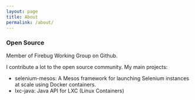 ```yaml
---
layout: page
title: About
permalink: /about/
---
```


### Open Source

Member of Firebug Working Group on Github.

I contribute a lot to the open source community. My main projects:

 - selenium-mesos: A Mesos framework for launching Selenium instances at scale using Docker containers. 
 - lxc-java: Java API for LXC (Linux Containers)
